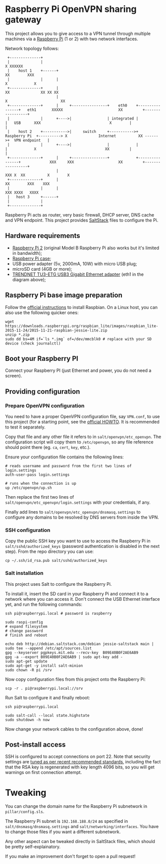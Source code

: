# Raspberry Pi OpenVPN sharing gateway

This project allows you to give access to a VPN tunnel through multiple machines via a [Raspberry Pi](https://www.raspberrypi.org/) (1 or 2) with two network interfaces.

Network topology follows:

```
 +--------------+
 |              |                                                                                   X XXXXXX
 |    host 1    +------+                                                                          XX        XXX
 |              |      |                                                                         X            X
 +--------------+      |                                                                       XX              XX XX XX
                       |                                                                       X                        XX
 +--------------+      |     +----------------+    eth0    +----------------+   eth1       XXXXX                         XX         +-----------------+
 |              |      +---->|                | integrated |                |   USB      XXX                               X        |                 |
 |    host 2    +----------->|     switch     +----------->+  Raspberry Pi  +----------> X              Internet          XX ------>+  VPN endpoint   |
 |              |      +---->|                |            |                |            X                               XX         |                 |
 +--------------+      |     +----------------+            +----------------+             XXX     XXX                    XX         +-----------------+
                       |                                                                     XXX X  XX          X        X
 +--------------+      |                                                                             XX        XXX    XXX
 |              |      |                                                                               XXX XXXX   XXXX
 |   host 3     +------+
 |              |
 +--------------+

```

Raspberry Pi acts as router, very basic firewall, DHCP server, DNS cache and VPN endpoint. This project provides [SaltStack](http://saltstack.com/) files to configure the Pi.

## Hardware requirements

 - [Raspberry Pi 2](https://www.raspberrypi.org/products/raspberry-pi-2-model-b/) (original Model B Raspberry Pi also works but it's limited in bandwidth);
 - [Raspberry Pi case](https://www.raspberrypi.org/products/raspberry-pi-case/);
 - USB power adapter (5v, 2000mA, 10W) with micro USB plug;
 - microSD card (4GB or more);
 - [TRENDNET TU3-ETG USB3 Gigabit Ethernet adapter](https://www.trendnet.com/products/proddetail.asp?prod=315_TU3-ETG) (eth1 in the diagram above);

## Raspberry Pi base image preparation

Follow the [official instructions](https://www.raspberrypi.org/documentation/installation/installing-images/README.md) to install Raspbian. On a Linux host, you can also use the following quicker ones:

```
wget https://downloads.raspberrypi.org/raspbian_lite/images/raspbian_lite-2015-11-24/2015-11-21-raspbian-jessie-lite.zip
unzip *.zip
sudo dd bs=4M if=`ls *.img` of=/dev/mmcblk0 # replace with your SD device (check journalctl)
```

## Boot your Raspberry PI

Connect your Raspberry PI (just Ethernet and power, you do not need a screen).

## Providing configuration
### Prepare OpenVPN configuration

You need to have a proper OpenVPN configuration file, say `VPN.conf`, to use this project (for a starting point, see the [official HOWTO](https://openvpn.net/index.php/open-source/documentation/howto.html#config). It is recommended to test it separately.

Copy that file and any other file it refers to in `salt/openvpn/etc_openvpn`. The configuration script will copy them to `/etc/openvpn`, so any file reference should point there (eg. `ca`, `cert`, `key`, etc.).

Ensure your configuration file contains the following lines:

```
# reads username and password from the first two lines of login.settings
auth-user-pass login.settings

# runs when the connection is up
up /etc/openvpn/up.sh
```

Then replace the first two lines of `salt/openvpn/etc_openvpn/login.settings` with your credentials, if any.

Finally add lines to `salt/openvpn/etc_openvpn/dnsmasq.settings` to configure any domains to be resolved by DNS servers from inside the VPN.

### SSH configuration

Copy the public SSH key you want to use to access the Raspberry Pi in `salt/sshd/authorized_keys` (password authentication is disabled in the next step). From the repo directory you can use:

```
cp ~/.ssh/id_rsa.pub salt/sshd/authorized_keys
```

### Salt installation

This project uses Salt to configure the Raspberry Pi.

To install it, insert the SD card in your Raspberry Pi and connect it to a network where you can access it. Don't connect the USB Ethernet interface yet, and run the following commands:

```
ssh pi@raspberrypi.local # password is raspberry

sudo raspi-config
# expand filesystem
# change password
# finish and reboot

echo deb http://debian.saltstack.com/debian jessie-saltstack main | sudo tee --append /etc/apt/sources.list
gpg --keyserver pgpkeys.mit.edu --recv-key  B09E40B0F2AE6AB9
gpg -a --export B09E40B0F2AE6AB9 | sudo apt-key add -
sudo apt-get update
sudo apt-get -y install salt-minion
sudo chown -R pi /srv
```

Now copy configuration files from this project onto the Raspberry Pi:

```
scp -r . pi@raspberrypi.local://srv
```

Run Salt to configure it and finally reboot:

```
ssh pi@raspberrypi.local

sudo salt-call --local state.highstate
sudo shutdown -h now
```

Now change your network cables to the configuration above, done!

## Post-install access

SSH is configured to accept connections on port 22. Note that security settings are [tuned as per recent recommended standards](https://stribika.github.io/2015/01/04/secure-secure-shell.html), including the fact that the RSA key is regenerated with key length 4096 bits, so you will get warnings on first connection attempt.

# Tweaking

You can change the domain name for the Raspberry Pi subnetwork in `pillar/config.sls`.

The Raspberry Pi subnet is `192.168.188.0/24` as specified in `salt/dnsmasq/dnsmasq.settings` and `salt/networking/interfaces`. You have to change those files if you want a different subnetwork.

Any other aspect can be tweaked directly in SaltStack files, which should be pretty self-explainatory.

If you make an improvement don't forget to open a pull request!
